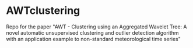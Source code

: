 # AWTclustering
Repo for the paper "AWT - Clustering using an Aggregated Wavelet Tree: A novel automatic unsupervised clustering and outlier detection algorithm with an application example to non-standard meteorological time series"

